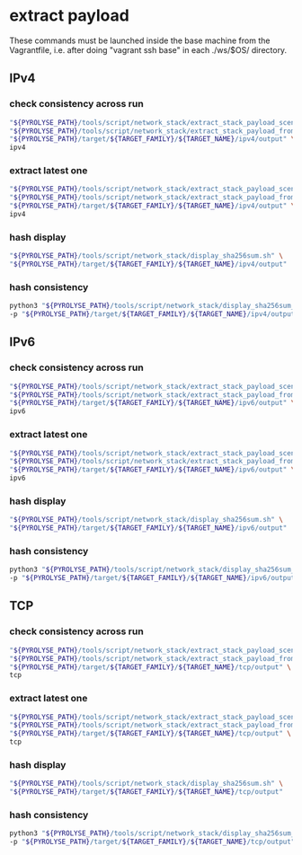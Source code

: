 

# extract payload

These commands must be launched inside the base machine from the Vagrantfile, i.e. after doing "vagrant ssh base" in each ./ws/$OS/ directory.

## IPv4

### check consistency across run

```bash
"${PYROLYSE_PATH}/tools/script/network_stack/extract_stack_payload_scenarii.sh" \
"${PYROLYSE_PATH}/tools/script/network_stack/extract_stack_payload_from_directory_to_json.py" \
"${PYROLYSE_PATH}/target/${TARGET_FAMILY}/${TARGET_NAME}/ipv4/output" \
ipv4
```

### extract latest one

```bash
"${PYROLYSE_PATH}/tools/script/network_stack/extract_stack_payload_scenarii_latest.sh" \
"${PYROLYSE_PATH}/tools/script/network_stack/extract_stack_payload_from_directory_to_json.py" \
"${PYROLYSE_PATH}/target/${TARGET_FAMILY}/${TARGET_NAME}/ipv4/output" \
ipv4
```

### hash display

```bash
"${PYROLYSE_PATH}/tools/script/network_stack/display_sha256sum.sh" \
"${PYROLYSE_PATH}/target/${TARGET_FAMILY}/${TARGET_NAME}/ipv4/output"
```

### hash consistency

```bash
python3 "${PYROLYSE_PATH}/tools/script/network_stack/display_sha256sum_inconsistent.py" \
-p "${PYROLYSE_PATH}/target/${TARGET_FAMILY}/${TARGET_NAME}/ipv4/output"
```


## IPv6

### check consistency across run

```bash
"${PYROLYSE_PATH}/tools/script/network_stack/extract_stack_payload_scenarii.sh" \
"${PYROLYSE_PATH}/tools/script/network_stack/extract_stack_payload_from_directory_to_json.py" \
"${PYROLYSE_PATH}/target/${TARGET_FAMILY}/${TARGET_NAME}/ipv6/output" \
ipv6
```

### extract latest one

```bash
"${PYROLYSE_PATH}/tools/script/network_stack/extract_stack_payload_scenarii_latest.sh" \
"${PYROLYSE_PATH}/tools/script/network_stack/extract_stack_payload_from_directory_to_json.py" \
"${PYROLYSE_PATH}/target/${TARGET_FAMILY}/${TARGET_NAME}/ipv6/output" \
ipv6
```

### hash display

```bash
"${PYROLYSE_PATH}/tools/script/network_stack/display_sha256sum.sh" \
"${PYROLYSE_PATH}/target/${TARGET_FAMILY}/${TARGET_NAME}/ipv6/output"
```

### hash consistency

```bash
python3 "${PYROLYSE_PATH}/tools/script/network_stack/display_sha256sum_inconsistent.py" \
-p "${PYROLYSE_PATH}/target/${TARGET_FAMILY}/${TARGET_NAME}/ipv6/output"
```


## TCP

### check consistency across run

```bash
"${PYROLYSE_PATH}/tools/script/network_stack/extract_stack_payload_scenarii.sh" \
"${PYROLYSE_PATH}/tools/script/network_stack/extract_stack_payload_from_directory_to_json.py" \
"${PYROLYSE_PATH}/target/${TARGET_FAMILY}/${TARGET_NAME}/tcp/output" \
tcp
```

### extract latest one

```bash
"${PYROLYSE_PATH}/tools/script/network_stack/extract_stack_payload_scenarii_latest.sh" \
"${PYROLYSE_PATH}/tools/script/network_stack/extract_stack_payload_from_directory_to_json.py" \
"${PYROLYSE_PATH}/target/${TARGET_FAMILY}/${TARGET_NAME}/tcp/output" \
tcp
```

### hash display

```bash
"${PYROLYSE_PATH}/tools/script/network_stack/display_sha256sum.sh" \
"${PYROLYSE_PATH}/target/${TARGET_FAMILY}/${TARGET_NAME}/tcp/output"
```

### hash consistency

```bash
python3 "${PYROLYSE_PATH}/tools/script/network_stack/display_sha256sum_inconsistent.py" \
-p "${PYROLYSE_PATH}/target/${TARGET_FAMILY}/${TARGET_NAME}/tcp/output"
```




